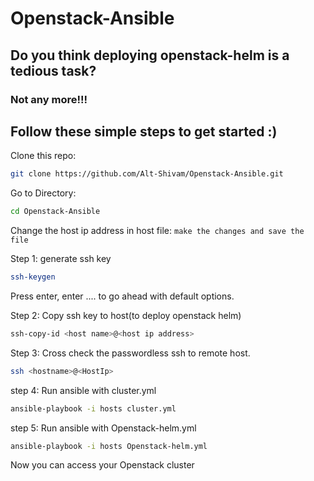 # Openstack-Ansible
## Do you think deploying openstack-helm is a tedious task?

### Not any more!!!

## Follow these simple steps to get started :)
Clone this repo:
```bash
git clone https://github.com/Alt-Shivam/Openstack-Ansible.git
```
Go to Directory:
```bash
cd Openstack-Ansible
```
Change the host ip address in host file:
``make the changes and save the file``  
  
Step 1: generate ssh key
```bash
ssh-keygen
```
Press enter, enter .... to go ahead with default options.  
  
Step 2: Copy ssh key to host(to deploy openstack helm)
```bash
ssh-copy-id <host name>@<host ip address>
```
  
Step 3: Cross check the passwordless ssh to remote host.
```bash
ssh <hostname>@<HostIp>
```
  
step 4: Run ansible with cluster.yml
```bash
ansible-playbook -i hosts cluster.yml
```
  
step 5: Run ansible with Openstack-helm.yml
```bash
ansible-playbook -i hosts Openstack-helm.yml
```
  
Now you can access your Openstack cluster


